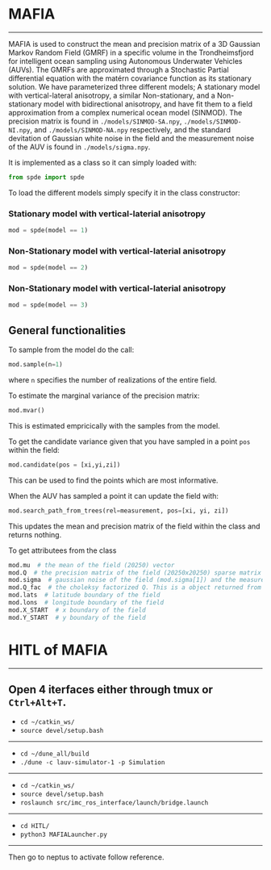 # MAFIA
---
MAFIA is used to construct the mean and precision matrix of a 3D Gaussian Markov Random Field (GMRF) in a specific volume in the Trondheimsfjord for intelligent ocean sampling using Autonomous Underwater Vehicles (AUVs).
The GMRFs are approximated through a Stochastic Partial differential equation with the matérn covariance function as its stationary solution.
We have parameterized three different models; A stationary model with vertical-lateral anisotropy, a similar Non-stationary, and a Non-stationary model with bidirectional anisotropy, and have fit them to a field approximation from a complex numerical ocean model (SINMOD).
The precision matrix is found in `./models/SINMOD-SA.npy`, `./models/SINMOD-NI.npy`, and `./models/SINMOD-NA.npy` respectively, and the standard devitation of Gaussian white noise in the field and the measurement noise of the AUV is found in `./models/sigma.npy`.

It is implemented as a class so it can simply loaded with:
```python
from spde import spde
```

To load the different models simply specify it in the class constructor:

### Stationary model with vertical-laterial anisotropy

```python
mod = spde(model == 1)
```

### Non-Stationary model with vertical-laterial anisotropy

```python
mod = spde(model == 2)
```

### Non-Stationary model with vertical-laterial anisotropy

```python
mod = spde(model == 3)
```

## General functionalities
To sample from the model do the call:
```python
mod.sample(n=1)
```
where `n` specifies the number of realizations of the entire field.

To estimate the marginal variance of the precision matrix:
```python
mod.mvar()
```
This is estimated empricically with the samples from the model.

To get the candidate variance given that you have sampled in a point `pos` within the field:
```python
mod.candidate(pos = [xi,yi,zi])
```
This can be used to find the points which are most informative.

When the AUV has sampled a point it can update the field with:

```python
mod.search_path_from_trees(rel=measurement, pos=[xi, yi, zi])
```
This updates the mean and precision matrix of the field within the class and returns nothing.

To get attributees from the class

```python
mod.mu  # the mean of the field (20250) vector
mod.Q  # the precision matrix of the field (20250x20250) sparse matrix
mod.sigma  # gaussian noise of the field (mod.sigma[1]) and the measurement noise of the AUV (mod.sigma[0])
mod.Q_fac  # the choleksy factorized Q. This is a object returned from the C library cholmod
mod.lats  # latitude boundary of the field
mod.lons  # longitude boundary of the field
mod.X_START  # x boundary of the field
mod.Y_START  # y boundary of the field
```

# HITL of MAFIA
---
Open 4 iterfaces either through tmux or `Ctrl+Alt+T`.
---
- `cd ~/catkin_ws/`
- `source devel/setup.bash`
---
- `cd ~/dune_all/build`
- `./dune -c lauv-simulator-1 -p Simulation`
---
- `cd ~/catkin_ws/`
- `source devel/setup.bash`
- `roslaunch src/imc_ros_interface/launch/bridge.launch `
---
- `cd HITL/`
- `python3 MAFIALauncher.py`
---
Then go to neptus to activate follow reference.
